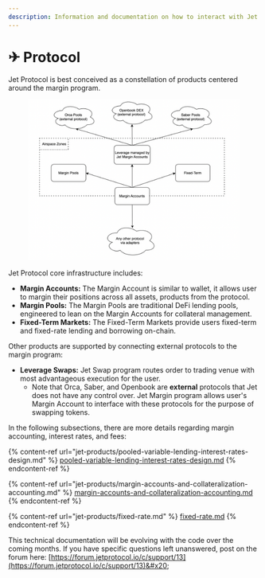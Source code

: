 ```yaml
---
description: Information and documentation on how to interact with Jet Protocol
---
```


# ✈ Protocol

Jet Protocol is best conceived as a constellation of products centered around the margin program.

<figure><img src="../.gitbook/assets/image (35).png" alt=""><figcaption></figcaption></figure>

Jet Protocol core infrastructure includes:

* **Margin Accounts:** The Margin Account is similar to wallet, it allows user to margin their positions across all assets, products from the protocol.
* **Margin Pools:** The Margin Pools are traditional DeFi lending pools, engineered to lean on the Margin Accounts for collateral management.
* **Fixed-Term Markets:** The Fixed-Term Markets provide users fixed-term and fixed-rate lending and borrowing on-chain.

Other products are supported by connecting external protocols to the margin program:

* **Leverage Swaps:** Jet Swap program routes order to trading venue with most advantageous execution for the user.
  * Note that Orca, Saber, and Openbook are **external** protocols that Jet does not have any control over. Jet Margin program allows user's Margin Account to interface with these protocols for the purpose of swapping tokens.

In the following subsections, there are more details regarding margin accounting, interest rates, and fees:

{% content-ref url="jet-products/pooled-variable-lending-interest-rates-design.md" %}
[pooled-variable-lending-interest-rates-design.md](jet-products/pooled-variable-lending-interest-rates-design.md)
{% endcontent-ref %}

{% content-ref url="jet-products/margin-accounts-and-collateralization-accounting.md" %}
[margin-accounts-and-collateralization-accounting.md](jet-products/margin-accounts-and-collateralization-accounting.md)
{% endcontent-ref %}

{% content-ref url="jet-products/fixed-rate.md" %}
[fixed-rate.md](jet-products/fixed-rate.md)
{% endcontent-ref %}

This technical documentation will be evolving with the code over the coming months. If you have specific questions left unanswered, post on the forum here: [https://forum.jetprotocol.io/c/support/13](https://forum.jetprotocol.io/c/support/13)&#x20;

